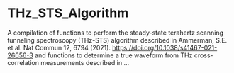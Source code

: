 # THz_STS_Algorithm
A compilation of functions to perform the steady-state terahertz scanning tunneling spectroscopy (THz-STS) algorithm described in Ammerman, S.E. et al. Nat Commun 12, 6794 (2021). https://doi.org/10.1038/s41467-021-26656-3 and functions to determine a true waveform from THz cross-correlation measurements described in ...
